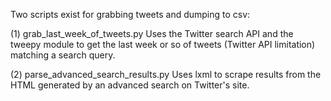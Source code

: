 Two scripts exist for grabbing tweets and dumping to csv:

(1) grab_last_week_of_tweets.py Uses the Twitter search API and the tweepy module to get the last week or so of tweets (Twitter API limitation) matching a search query.

(2) parse_advanced_search_results.py Uses lxml to scrape results from the HTML generated by an advanced search on Twitter's site.


